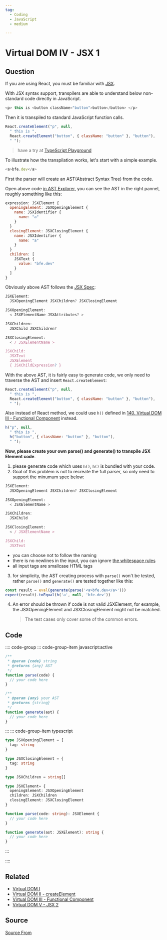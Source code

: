 ```yaml
---
tag:
  - Coding
  - JavaScript
  - medium

---
```

  
# Virtual DOM IV - JSX 1

## Question
If you are using React, you must be familiar with [JSX](https://facebook.github.io/jsx/).

With JSX syntax support, transpilers are able to understand below non-standard code directly in JavaScript.

```js
<p> this is <button className="button">button</button> </p>
```

Then it is transpiled to standard JavaScript function calls.

```js
React.createElement("p", null,
  " this is ",
  React.createElement("button", { className: "button" }, "button"),
  " ");
```

> have a try at [TypeScript Playground](https://www.typescriptlang.org/play?#code/DwBwfABALgFglgZwoiwBGBXKUD2A7CAYwBsBDBBAOVIFsBTAXgCJNt8mxXc9gB6L-JD7ggA)

To illustrate how the transpilation works, let's start with a simple example.

```js
<a>bfe.dev</a>
```

First the parser will create an AST(Abstract Syntax Tree) from the code.

Open above code [in AST Explorer](https://astexplorer.net/#/gist/46044fc473a92974cd8f933efc7635f6/8a876a4240ecf38d64c0e0af3c693a1c54d80525), you can see the AST in the right pannel, roughly something like this:

```js
expression: JSXElement {
  openingElement: JSXOpeningElement {
    name: JSXIdentifier {
      name: "a"
    }
  }
  closingElement: JSXClosingElement {
    name: JSXIdentifier {
      name: "a"
    }
  }
  children: [
    JSXText {
      value: "bfe.dev"
    }
  ]
}
```

Obviously above AST follows the [JSX Spec](https://facebook.github.io/jsx/):

```js
JSXElement:
  JSXOpeningElement JSXChildren? JSXClosingElement

JSXOpeningElement:
  < JSXElementName JSXAttributes? >

JSXChildren:
  JSXChild JSXChildren?

JSXClosingElement:
  < / JSXElementName >

JSXChild:
  JSXText
  JSXElement
  { JSXChildExpression? }
```

With the above AST, it is fairly easy to generate code, we only need to traverse the AST and insert `React.createElement`:

```js
React.createElement("p", null,
  " this is ",
  React.createElement("button", { className: "button" }, "button"),
  " ");
```

Also instead of React method, we could use `h()` defined in [140\. Virtual DOM III - Functional Component](https://bigfrontend.dev/problem/virtual-DOM-III-Functional-Component) instead.

```js
h("p", null,
  " this is ",
  h("button", { className: "button" }, "button"),
  " ");
```

**Now, please create your own parse() and generate() to transpile JSX Element code**.

1.  please generate code which uses `h()`, `h()` is bundled with your code.
2.  Goal of this problem is not to recreate the full parser, so only need to support the minumum spec below:

```js
JSXElement:
  JSXOpeningElement JSXChildren? JSXClosingElement

JSXOpeningElement:
  < JSXElementName >

JSXChildren:
  JSXChild

JSXClosingElement:
  < / JSXElementName >

JSXChild:
  JSXText
```

*   you can choose not to follow the naming
*   there is no newlines in the input, you can ignore [the whitespace rules](https://github.com/facebook/react/pull/480#issuecomment-31296039)
*   all input tags are smallcase HTML tags

3.  for simplicity, the AST creating process with `parse()` won't be tested, rather `parse()` and `generate()` are tested together like this:

```js
const result = eval(generate(parse('<a>bfe.dev</a>')))
expect(result).toEqual(h('a', null, 'bfe.dev'))
```

4.  An error should be thrown if code is not valid JSXElement, for example, the JSXOpeningElement and JSXClosingElement might not be matched.
    
    > The test cases only cover some of the common errors.

## Code
:::: code-group
::: code-group-item javascript:active
```javascript
/**
 * @param {code} string
 * @returns {any} AST 
 */
function parse(code) {
  // your code here
}

/**
 * @param {any} your AST
 * @returns {string} 
 */
function generate(ast) {
  // your code here
}
```
:::
    ::: code-group-item typescript
```typescript
type JSXOpeningElement = {
  tag: string
}

type JSXClosingElement = {
  tag: string
}

type JSXChildren = string[]

type JSXElement= {
  openingElement: JSXOpeningElement
  children: JSXChildren
  closingElement: JSXClosingElement
}

function parse(code: string): JSXElement {
  // your code here
}

function generate(ast: JSXElement): string {
  // your code here
}
```
:::
    
::::


## Related

+ [Virtual DOM I](./Virtual-DOM-I)
+ [Virtual DOM II - createElement](./virtual-dom-II-createElement)
+ [Virtual DOM III - Functional Component](./virtual-DOM-III-Functional-Component)
+ [Virtual DOM V - JSX 2](./virtual-dom-v-jsx-2)
##  Source
[Source From](https://bigfrontend.dev/problem/virtual-dom-iv-jsx-1)

  